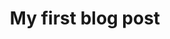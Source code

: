 ---
slug: /blog/my-first-post
title: My first blog post
description: description
keywords: blog, post
---